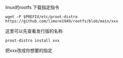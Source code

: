 linux的rootfs
下载指定指令
```
wget -P $PREFIX/etc/proot-distro https://github.com/limore1949/rootfs/blob/main/xxx
```
这里可以先查看发行版的名称
```
proot-distro install xxx
```
把xxx改成你想要的指定